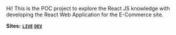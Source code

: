 Hi! This is the POC project to explore the React JS knowledge with developing the React Web Application for the E-Commerce site.

**Sites:** **[`LIVE`](https://seenivasanb.github.io/click-and-buy/live) [`DEV`](https://seenivasanb.github.io/click-and-buy/dev)**
